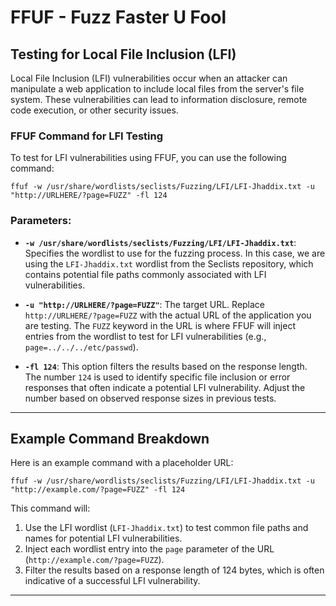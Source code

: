 # FFUF - Fuzz Faster U Fool
## Testing for Local File Inclusion (LFI)

Local File Inclusion (LFI) vulnerabilities occur when an attacker can manipulate a web application to include local files from the server's file system. These vulnerabilities can lead to information disclosure, remote code execution, or other security issues.

### FFUF Command for LFI Testing

To test for LFI vulnerabilities using FFUF, you can use the following command:
```
ffuf -w /usr/share/wordlists/seclists/Fuzzing/LFI/LFI-Jhaddix.txt -u "http://URLHERE/?page=FUZZ" -fl 124
```

### Parameters:
- **`-w /usr/share/wordlists/seclists/Fuzzing/LFI/LFI-Jhaddix.txt`**: Specifies the wordlist to use for the fuzzing process. In this case, we are using the `LFI-Jhaddix.txt` wordlist from the Seclists repository, which contains potential file paths commonly associated with LFI vulnerabilities.
  
- **`-u "http://URLHERE/?page=FUZZ"`**: The target URL. Replace `http://URLHERE/?page=FUZZ` with the actual URL of the application you are testing. The `FUZZ` keyword in the URL is where FFUF will inject entries from the wordlist to test for LFI vulnerabilities (e.g., `page=../../../etc/passwd`).

- **`-fl 124`**: This option filters the results based on the response length. The number `124` is used to identify specific file inclusion or error responses that often indicate a potential LFI vulnerability. Adjust the number based on observed response sizes in previous tests.

---

## Example Command Breakdown

Here is an example command with a placeholder URL:
```
ffuf -w /usr/share/wordlists/seclists/Fuzzing/LFI/LFI-Jhaddix.txt -u "http://example.com/?page=FUZZ" -fl 124
```

This command will:
1. Use the LFI wordlist (`LFI-Jhaddix.txt`) to test common file paths and names for potential LFI vulnerabilities.
2. Inject each wordlist entry into the `page` parameter of the URL (`http://example.com/?page=FUZZ`).
3. Filter the results based on a response length of 124 bytes, which is often indicative of a successful LFI vulnerability.

---
